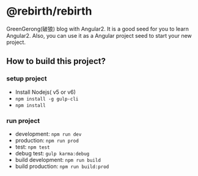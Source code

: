@rebirth/rebirth
================

GreenGerong(破狼) blog with Angular2. It is a good seed for you to learn Angular2. Also, you can use it as a Angular project seed to start
your new project.

## How to build this project?

### setup project

* Install Nodejs( v5 or v6)
* `npm install -g gulp-cli`
* `npm install`

### run project

* development: `npm run dev`
* production: `npm run prod`
* test: `npm test`
* debug test: `gulp karma:debug`
* build development: `npm run build`
* build production: `npm run build:prod`

